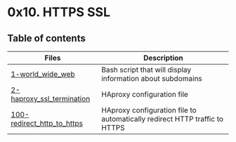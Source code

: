 # 0x10. HTTPS SSL

## Table of contents
Files | Description
----- | -----------
[1-world_wide_web](./1-world_wide_web) | Bash script that will display information about subdomains
[2-haproxy_ssl_termination](./2-haproxy_ssl_termination) | HAproxy configuration file
[100-redirect_http_to_https](./100-redirect_http_to_https) | HAproxy configuration file to automatically redirect HTTP traffic to HTTPS
